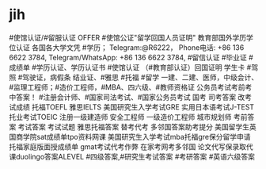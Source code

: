 # jih
#使馆认证/#留服认证 OFFER #使馆公证"留学回国人员证明" 教育部国外学历学位认证 各国各大学文凭 #学历； Telegram:@R6222， Phone电话: +86 136 6622 3784, Telegram/WhatsApp: +86 136 6622 3784, #留信认证 #毕业证 #成绩单 #学历认证、学历认证书 #使馆认证   （#教育部认证）回国证明 学生卡 #驾照 #驾驶证，病假条 结业证、#雅思 #托福 #留学  一建、二建、医师，中级会计、#监理工程师；#造价工程师，#MBA、四六级、#教师资格证   公务员考试考前考中答案！ #注册会计师、#国家司法考试、#国家公务员考试 国考 司考答案 改考试成绩   托福TOEFL 雅思IELTS 美国研究生入学考试GRE  实用日本语考试J-TEST 托业考试TOEIC   注册一级建造师 安全工程师 一级造价工程师 城市规划师 考前答案 考试答案 考试试题   雅思托福答案 替考代考 多邻国答案助考提分 美国留学生英国商学院sat成绩单tpo资料网课 美国研究生入学考试mba托福gre保分留学申请 托福家庭版面授成绩单 gmat考试代考作弊 在家考网考多邻国 论文代写保录取代课duolingo答案ALEVEL   #四级答案,#研究生考试答案 #考研答案 #英语六级答案
